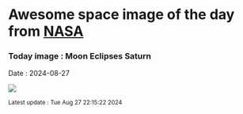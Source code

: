 
# Awesome space image of the day from [NASA](https://api.nasa.gov/)

### Today image : Moon Eclipses Saturn
Date : 2024-08-27

![](https://apod.nasa.gov/apod/image/2408/MoonEclipsesSaturn_Sanz_960.jpg)

<small>Latest update : Tue Aug 27 22:15:22 2024</small>
        